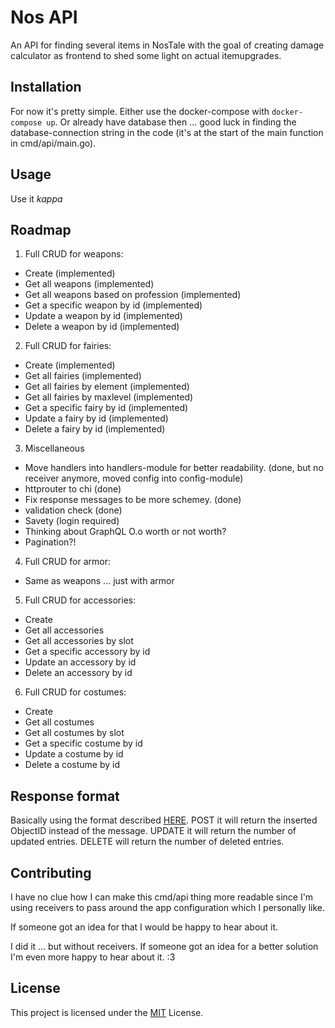 # Nos API
An API for finding several items in NosTale with the goal of creating damage calculator as frontend to shed some light on actual itemupgrades.

## Installation

For now it's pretty simple.
Either use the docker-compose with `docker-compose up`. Or already have database then ... good luck in finding the database-connection string in the code (it's at the start of the main function in cmd/api/main.go).

## Usage

Use it *kappa*

## Roadmap

1. Full CRUD for weapons:
  - Create (implemented)
  - Get all weapons (implemented)
  - Get all weapons based on profession (implemented)
  - Get a specific weapon by id (implemented)
  - Update a weapon by id (implemented)
  - Delete a weapon by id (implemented)
2. Full CRUD for fairies:
  - Create (implemented)
  - Get all fairies (implemented)
  - Get all fairies by element (implemented)
  - Get all fairies by maxlevel (implemented)
  - Get a specific fairy by id (implemented)
  - Update a fairy by id (implemented)
  - Delete a fairy by id (implemented)
3. Miscellaneous
  - Move handlers into handlers-module for better readability. (done, but no receiver anymore, moved config into config-module)
  - httprouter to chi (done)
  - Fix response messages to be more schemey. (done)
  - validation check (done)
  - Savety (login required)
  - Thinking about GraphQL O.o worth or not worth?
  - Pagination?!
4. Full CRUD for armor:
  - Same as weapons ... just with armor
5. Full CRUD for accessories:
  - Create
  - Get all accessories
  - Get all accessories by slot
  - Get a specific accessory by id
  - Update an accessory by id
  - Delete an accessory by id
6. Full CRUD for costumes:
  - Create
  - Get all costumes
  - Get all costumes by slot
  - Get a specific costume by id
  - Update a costume by id
  - Delete a costume by id

## Response format

Basically using the format described [HERE](https://github.com/cryptlex/rest-api-response-format).
POST it will return the inserted ObjectID instead of the message.
UPDATE it will return the number of updated entries.
DELETE will return the number of deleted entries.

## Contributing

I have no clue how I can make this cmd/api thing more readable since I'm using receivers to pass around the app configuration which I personally like.

If someone got an idea for that I would be happy to hear about it.

I did it ... but without receivers. If someone got an idea for a better solution I'm even more happy to hear about it. :3

## License

This project is licensed under the [MIT](LICENSE) License.